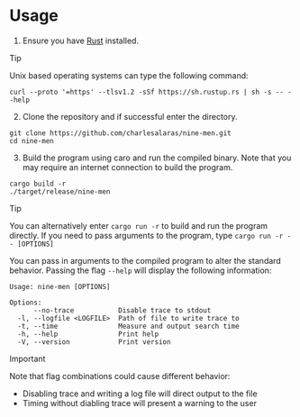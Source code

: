 # Usage
1. Ensure you have [Rust](https://www.rust-lang.org/tools/install) installed.
> [!TIP]
> Unix based operating systems can type the following command:
>```
>curl --proto '=https' --tlsv1.2 -sSf https://sh.rustup.rs | sh -s -- --help
>```
2. Clone the repository and if successful enter the directory.
```
git clone https://github.com/charlesalaras/nine-men.git
cd nine-men
```
3. Build the program using caro and run the compiled binary. Note that you may require an internet connection to build the program.
```
cargo build -r
./target/release/nine-men
```
> [!TIP]
> You can alternatively enter `cargo run -r` to build and  run the program directly. If you need to pass arguments to the program, type `cargo run -r -- [OPTIONS]`

You can pass in arguments to the compiled program to alter the standard behavior. Passing the flag `--help` will display the following information:
```
Usage: nine-men [OPTIONS]

Options:
      --no-trace           Disable trace to stdout
  -l, --logfile <LOGFILE>  Path of file to write trace to
  -t, --time               Measure and output search time
  -h, --help               Print help
  -V, --version            Print version
```

> [!IMPORTANT]
> Note that flag combinations could cause different behavior:
> - Disabling trace and writing a log file will direct output to the file
> - Timing without diabling trace will present a warning to the user
